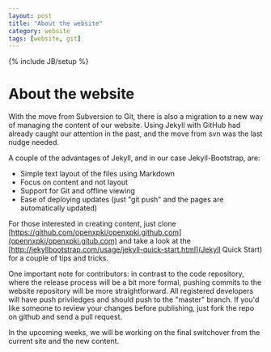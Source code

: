 ```yaml
---
layout: post
title: "About the website"
category: website
tags: [website, git]
---
```

{% include JB/setup %}

# About the website #

With the move from Subversion to Git, there is also a migration to a new
way of managing the content of our website. Using Jekyll with GitHub had
already caught our attention in the past, and the move from svn was the
last nudge needed.

A couple of the advantages of Jekyll, and in our case Jekyll-Bootstrap, are:

* Simple text layout of the files using Markdown
* Focus on content and not layout
* Support for Git and offline viewing
* Ease of deploying updates (just "git push" and the pages are automatically
  updated)

For those interested in creating content, just clone 
[https://github.com/openxpki/openxpki.github.com](opennxpki/openxpki.gitub.com)
and take a look at the
[http://jekyllbootstrap.com/usage/jekyll-quick-start.html](Jekyll Quick Start)
for a couple of tips and tricks.

One important note for contributors: in contrast to the code repository, where
the release process will be a bit more formal, pushing commits to the website
repository will be more straightforward. All registered developers will have 
push priviledges and should push to the "master" branch. If you'd like someone
to review your changes before publishing, just fork the repo on github and send
a pull request.

In the upcoming weeks, we will be working on the final switchover from the
current site and the new content.

